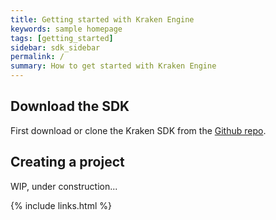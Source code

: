 ```yaml
---
title: Getting started with Kraken Engine
keywords: sample homepage
tags: [getting_started]
sidebar: sdk_sidebar
permalink: /
summary: How to get started with Kraken Engine
---
```


## Download the SDK

First download or clone the Kraken SDK from the [Github repo](https://github.com/KrakenEngine/kraken).

## Creating a project

WIP, under construction...

{% include links.html %}
